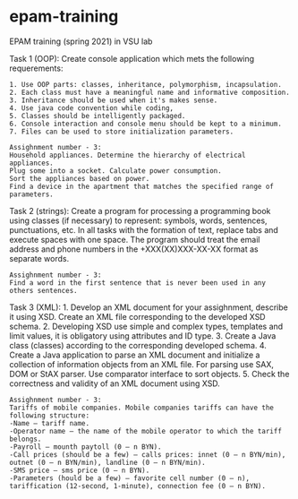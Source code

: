 # epam-training
EPAM training (spring 2021) in VSU lab

Task 1 (OOP):
	Create console application which mets the following requerements:

	1. Use OOP parts: classes, inheritance, polymorphism, incapsulation.
	2. Each class must have a meaningful name and informative composition.
	3. Inheritance should be used when it's makes sense.
	4. Use java code convention while coding,
	5. Classes should be intelligently packaged.
	6. Console interaction and console menu should be kept to a minimum.
	7. Files can be used to store initialization parameters.

	Assighnment number - 3:
	Household appliances. Determine the hierarchy of electrical appliances.
	Plug some into a socket. Calculate power consumption. 
	Sort the appliances based on power. 
	Find a device in the apartment that matches the specified range of parameters.

Task 2 (strings):
	Create a program for processing a programming book using classes (if necessary) to represent:
	symbols, words, sentences, punctuations, etc.
	In all tasks with the formation of text, replace tabs and execute spaces with one space.
	The program should treat the email address and phone numbers in the +XXX(XX)XXX-XX-XX format as separate words.

	Assighnment number - 3:
	Find a word in the first sentence that is never been used in any others sentences.

Task 3 (XML):
	1. Develop an XML document for your assighnment, describe it using XSD. Create an XML file corresponding to the developed XSD schema.
	2. Developing XSD use simple and complex types, templates and limit values, it is obligatory using attributes and ID type.
	3. Create a Java class (classes) according to the corresponding developed schema.
	4. Create a Java application to parse an XML document and initialize a collection of information objects from an XML file. For parsing use SAX, DOM or StAX parser. Use comparator interface to sort objects.
	5. Check the correctness and validity of an XML document using XSD.

	Assighnment number - 3: 
	Tariffs of mobile companies. Mobile companies tariffs can have the following structure:
	-Name – tariff name.
	-Operator name – the name of the mobile operator to which the tariff belongs.
	-Payroll – mounth paytoll (0 – n BYN).
	-Call prices (should be a few) – calls prices: innet (0 – n BYN/min), outnet (0 – n BYN/min), landline (0 – n BYN/min).
	-SMS price – sms price (0 – n BYN).
	-Parameters (hould be a few) – favorite cell number (0 – n), tariffication (12-second, 1-minute), connection fee (0 – n BYN).